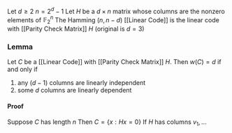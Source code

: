 Let $d\geq 2$ 
$n=2^{d}-1$
Let $H$ be a $d\times n$ matrix whose columns are the nonzero elements of $\mathbb{F}_{2}^{n}$ 
The Hamming $(n,n-d)$ [[Linear Code]] is the linear code with [[Parity Check Matrix]] $H$ (original is $d=3$)

### Lemma 
Let $C$ be a [[Linear Code]] with [[Parity Check Matrix]] $H$. 
Then $w(C)=d$ if and only if
1. any $(d-1)$ columns are linearly independent
2. some $d$ columns are linearly dependent 
#### Proof
Suppose $C$ has length $n$
Then $C=\{ x:Hx=0 \}$
If $H$ has columns $v_{1},\dots$